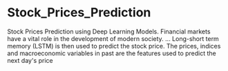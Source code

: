 # Stock_Prices_Prediction
Stock Prices Prediction using Deep Learning Models. Financial markets have a vital role in the development of modern society. ... Long-short term memory (LSTM) is then used to predict the stock price. The prices, indices and macroeconomic variables in past are the features used to predict the next day's price

